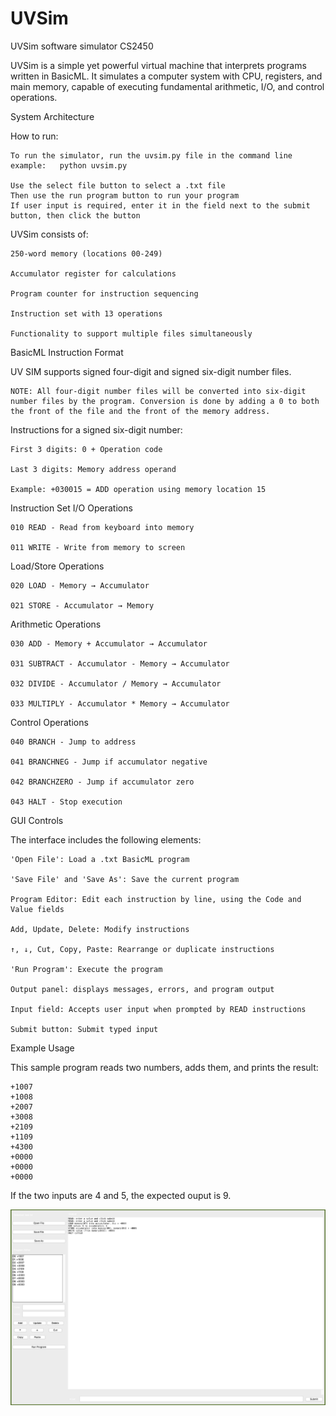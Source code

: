 # UVSim
UVSim software simulator CS2450


UVSim is a simple yet powerful virtual machine that interprets programs written in BasicML. It simulates a computer system with CPU, registers, and main memory, capable of executing fundamental arithmetic, I/O, and control operations.

System Architecture

How to run:

    To run the simulator, run the uvsim.py file in the command line
    example:   python uvsim.py

    Use the select file button to select a .txt file
    Then use the run program button to run your program
    If user input is required, enter it in the field next to the submit button, then click the button
    

UVSim consists of:

    250-word memory (locations 00-249)

    Accumulator register for calculations

    Program counter for instruction sequencing

    Instruction set with 13 operations

    Functionality to support multiple files simultaneously

BasicML Instruction Format

UV SIM  supports signed four-digit and signed six-digit number files.

    NOTE: All four-digit number files will be converted into six-digit number files by the program. Conversion is done by adding a 0 to both the front of the file and the front of the memory address. 
    
Instructions for a signed six-digit number:

    First 3 digits: 0 + Operation code

    Last 3 digits: Memory address operand

    Example: +030015 = ADD operation using memory location 15

    
Instruction Set
I/O Operations

    010 READ - Read from keyboard into memory

    011 WRITE - Write from memory to screen

Load/Store Operations

    020 LOAD - Memory → Accumulator

    021 STORE - Accumulator → Memory

Arithmetic Operations

    030 ADD - Memory + Accumulator → Accumulator

    031 SUBTRACT - Accumulator - Memory → Accumulator

    032 DIVIDE - Accumulator / Memory → Accumulator

    033 MULTIPLY - Accumulator * Memory → Accumulator

Control Operations

    040 BRANCH - Jump to address

    041 BRANCHNEG - Jump if accumulator negative

    042 BRANCHZERO - Jump if accumulator zero

    043 HALT - Stop execution


GUI Controls

The interface includes the following elements:

    'Open File': Load a .txt BasicML program

    'Save File' and 'Save As': Save the current program

    Program Editor: Edit each instruction by line, using the Code and Value fields

    Add, Update, Delete: Modify instructions

    ↑, ↓, Cut, Copy, Paste: Rearrange or duplicate instructions

    'Run Program': Execute the program

    Output panel: displays messages, errors, and program output

    Input field: Accepts user input when prompted by READ instructions
    
    Submit button: Submit typed input





Example Usage

This sample program reads two numbers, adds them, and prints the result:

```
+1007
+1008
+2007
+3008
+2109
+1109
+4300
+0000
+0000
+0000
```

If the two inputs are 4 and 5, the expected ouput is 9.

![UVSim GUI Screenshot](./Screenshot.png)
